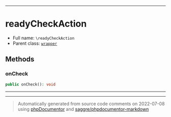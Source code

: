 ***

# readyCheckAction





* Full name: `\readyCheckAction`
* Parent class: [`wrapper`](./yxorP/inc/wrapper.md)




## Methods


### onCheck



```php
public onCheck(): void
```











***


***
> Automatically generated from source code comments on 2022-07-08 using [phpDocumentor](http://www.phpdoc.org/) and [saggre/phpdocumentor-markdown](https://github.com/Saggre/phpDocumentor-markdown)
